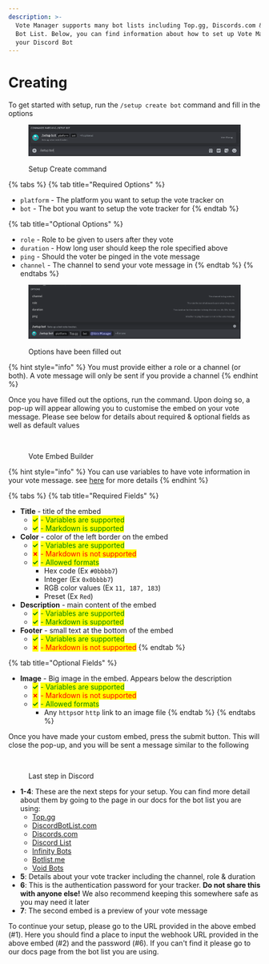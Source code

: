 ```yaml
---
description: >-
  Vote Manager supports many bot lists including Top.gg, Discords.com & Discord
  Bot List. Below, you can find information about how to set up Vote Manager for
  your Discord Bot
---
```


# Creating

To get started with setup, run the `/setup create bot` command and fill in the options

<figure><img src="../../.gitbook/assets/bot_create_1.png" alt=""><figcaption><p>Setup Create command</p></figcaption></figure>

{% tabs %}
{% tab title="Required Options" %}
* `platform` - The platform you want to setup the vote tracker on
* `bot` - The bot you want to setup the vote tracker for
{% endtab %}

{% tab title="Optional Options" %}
* `role` - Role to be given to users after they vote
* `duration` - How long user should keep the role specified above
* `ping` - Should the voter be pinged in the vote message
* `channel` - The channel to send your vote message in
{% endtab %}
{% endtabs %}

<figure><img src="../../.gitbook/assets/bot_create_2.png" alt=""><figcaption><p>Options have been filled out</p></figcaption></figure>

{% hint style="info" %}
You must provide either a role or a channel (or both). A vote message will only be sent if you provide a channel
{% endhint %}

Once you have filled out the options, run the command. Upon doing so, a  pop-up will appear allowing you to customise the embed on your vote message. Please see below for details about required & optional fields as well as default values

<figure><img src="../../.gitbook/assets/Bot Create #3.png" alt=""><figcaption><p>Vote Embed Builder</p></figcaption></figure>

{% hint style="info" %}
You can use variables to have vote information in your vote message. see [here](../../variables.md) for more details
{% endhint %}

{% tabs %}
{% tab title="Required Fields" %}
* **Title** - title of the embed
  * <mark style="color:green;">**✓**</mark> <mark style="color:green;"></mark><mark style="color:green;">- Variables are supported</mark>
  * <mark style="color:green;">**✓**</mark> <mark style="color:green;"></mark><mark style="color:green;">- Markdown is supported</mark>
* **Color** - color of the left border on the embed
  * <mark style="color:green;">**✓**</mark> <mark style="color:green;"></mark><mark style="color:green;">- Variables are supported</mark>
  * <mark style="color:red;">**✗**</mark> <mark style="color:red;"></mark><mark style="color:red;">- Markdown is not supported</mark>
  * <mark style="color:green;">**✓**</mark> <mark style="color:green;"></mark><mark style="color:green;">- Allowed formats</mark>
    * Hex code (Ex `#0bbbb7`)
    * Integer (Ex `0x0bbbb7`)
    * RGB color values (Ex `11, 187, 183`)
    * Preset (Ex `Red`)
* **Description** - main content of the embed
  * <mark style="color:green;">**✓**</mark> <mark style="color:green;"></mark><mark style="color:green;">- Variables are supported</mark>
  * <mark style="color:green;">**✓**</mark> <mark style="color:green;"></mark><mark style="color:green;">- Markdown is supported</mark>
* **Footer** - small text at the bottom of the embed
  * <mark style="color:green;">**✓**</mark> <mark style="color:green;"></mark><mark style="color:green;">- Variables are supported</mark>
  * <mark style="color:red;">**✗**</mark> <mark style="color:red;"></mark><mark style="color:red;">- Markdown is not supported</mark>
{% endtab %}

{% tab title="Optional Fields" %}
* **Image** - Big image in the embed. Appears below the description
  * <mark style="color:green;">**✓**</mark> <mark style="color:green;"></mark><mark style="color:green;">- Variables are supported</mark>
  * <mark style="color:red;">**✗**</mark> <mark style="color:red;"></mark><mark style="color:red;">- Markdown is not supported</mark>
  * <mark style="color:green;">**✓**</mark> <mark style="color:green;"></mark><mark style="color:green;">- Allowed formats</mark>
    * Any `https`or `http` link to an image file
{% endtab %}
{% endtabs %}

Once you have made your custom embed, press the submit button. This will close the pop-up, and you will be sent a message similar to the following

<figure><img src="../../.gitbook/assets/Bot Create #4.png" alt=""><figcaption><p>Last step in Discord</p></figcaption></figure>

* **1-4**: These are the next steps for your setup. You can find more detail about them by going to the page in our docs for the bot list you are using:
  * [Top.gg](topgg.md)
  * [DiscordBotList.com](discords.md)
  * [Discords.com](discords.md)
  * [Discord List](dlist.md)
  * [Infinity Bots](ibl.md)
  * [Botlist.me](botlist.md)
  * [Void Bots](voidbots.md)
* **5**: Details about your vote tracker including the channel, role & duration
* **6**: This is the authentication password for your tracker. **Do not share this with anyone else!** We also recommend keeping this somewhere safe as you may need it later
* **7**: The second embed is a preview of your vote message

To continue your setup, please go to the URL provided in the above embed (#1). Here you should find a place to input the webhook URL provided in the above embed (#2) and the password (#6). If you can't find it please go to our docs page from the bot list you are using.
